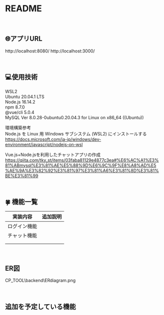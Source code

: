 
# README
<br>

## :globe_with_meridians:アプリURL
http://localhost:8080/
http://localhost:3000/

<br>

## :computer:使用技術

WSL2<br>
Ubuntu 20.04.1 LTS<br>
Node.js 16.14.2<br>
npm 8.7.0<br>
@vue/cli 5.0.4<br>
MySQL Ver 8.0.28-0ubuntu0.20.04.3 for Linux on x86_64 ((Ubuntu))

環境構築参考<br>
Node.js を Linux 用 Windows サブシステム (WSL2) にインストールする<br>
https://docs.microsoft.com/ja-jp/windows/dev-environment/javascript/nodejs-on-wsl

Vue.js+Node.jsを利用したチャットアプリの作成<br>
https://qiita.com/tky_st/items/03faba81129e4877c3ea#%E6%AC%A1%E3%81%ABmysql%E3%81%AE%E5%88%9D%E6%9C%9F%E8%A8%AD%E5%AE%9A%E3%82%92%E3%81%97%E3%81%A6%E3%81%8D%E3%81%BE%E3%81%99

<br>

## :four_leaf_clover: 機能一覧
|  実装内容  |  追加説明  |
| ---- | ---- |
|  ログイン機能<br>  |  |
|  チャット機能<br>  |  |
|  |  |
|  |  |

<br>

## ER図
CP_TOOL\backend\ERdiagram.png

<br>

## 追加を予定している機能
